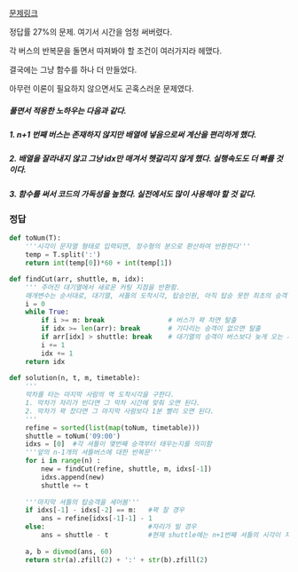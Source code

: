 [문제링크](https://programmers.co.kr/learn/courses/30/lessons/17678?language=python3)

정답률 27%의 문제. 여기서 시간을 엄청 써버렸다.

각 버스의 반복문을 돌면서 따져봐야 할 조건이 여러가지라 헤맸다.

결국에는 그냥 함수를 하나 더 만들었다.

아무런 이론이 필요하지 않으면서도 곤혹스러운 문제였다.



##### 풀면서 적용한 노하우는 다음과 같다.

##### 1. n+1 번째 버스는 존재하지 않지만 배열에 넣음으로써 계산을 편리하게 했다.

##### 2. 배열을 잘라내지 않고 그냥 idx만 매겨서 헷갈리지 않게 했다. 실행속도도 더 빠를 것이다.

##### 3. 함수를 써서 코드의 가독성을 높혔다. 실전에서도 많이 사용해야 할 것 같다.



### 정답

```python
def toNum(T):
    '''시각이 문자열 형태로 입력되면, 정수형의 분으로 환산하여 반환한다'''
    temp = T.split(':')
    return int(temp[0])*60 + int(temp[1])

def findCut(arr, shuttle, m, idx):
    ''' 주어진 대기열에서 새로운 커팅 지점을 반환함.
    매개변수는 순서대로, 대기열, 셔틀의 도착시각, 탑승인원, 아직 탑승 못한 최초의 승객'''
    i = 0
    while True:
        if i >= m: break                # 버스가 꽉 차면 탈출
        if idx >= len(arr): break       # 기다리는 승객이 없으면 탈출
        if arr[idx] > shuttle: break    # 대기열의 승객이 버스보다 늦게 오는 사람이라면 탈출 
        i += 1
        idx += 1
    return idx
            
def solution(n, t, m, timetable):
    '''
    막차를 타는 마지막 사람의 역 도착시각을 구한다.
    1. 막차가 자리가 빈다면 그 막차 시간에 맞춰 오면 된다.
    2. 막차가 꽉 찼다면 그 마지막 사람보다 1분 빨리 오면 된다.
    '''
    refine = sorted(list(map(toNum, timetable)))
    shuttle = toNum('09:00')
    idxs = [0]  #각 셔틀이 몇번째 승객부터 태우는지를 의미함
    '''앞의 n-1개의 셔틀버스에 대한 반복문'''
    for i in range(n) :
        new = findCut(refine, shuttle, m, idxs[-1])
        idxs.append(new)
        shuttle += t
        
    '''마지막 셔틀의 탑승객을 세어봄'''
    if idxs[-1] - idxs[-2] == m:   #꽉 찰 경우
        ans = refine[idxs[-1]-1] - 1
    else:                          #자리가 빌 경우
        ans = shuttle - t		   #현재 shuttle에는 n+1번째 셔틀의 시각이 저장되어있다.
    
    a, b = divmod(ans, 60)
    return str(a).zfill(2) + ':' + str(b).zfill(2)
```

